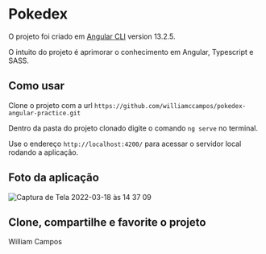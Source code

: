 # Pokedex

O projeto foi criado em  [Angular CLI](https://github.com/angular/angular-cli) version 13.2.5.

O intuito do projeto é aprimorar o conhecimento em Angular, Typescript e SASS.
## Como usar

Clone o projeto com a url `https://github.com/williamccampos/pokedex-angular-practice.git`

Dentro da pasta do projeto clonado digite o comando `ng serve` no terminal.

Use o endereço `http://localhost:4200/` para acessar o servidor local rodando a aplicação.

## Foto da aplicação
![Captura de Tela 2022-03-18 às 14 37 09](https://user-images.githubusercontent.com/66341532/159055201-cbae33ad-1971-4c09-906a-f328df31128e.png)


## Clone, compartilhe e favorite o projeto

William Campos

